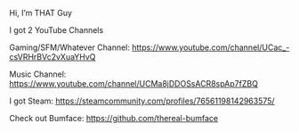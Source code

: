 Hi, I’m THAT Guy

I got 2 YouTube Channels

Gaming/SFM/Whatever Channel: https://www.youtube.com/channel/UCac_-csVRHrBVc2vXuaYHvQ

Music Channel: https://www.youtube.com/channel/UCMa8jDDOSsACR8spAp7fZBQ

I got Steam: https://steamcommunity.com/profiles/76561198142963575/

Check out Bumface: https://github.com/thereal-bumface
